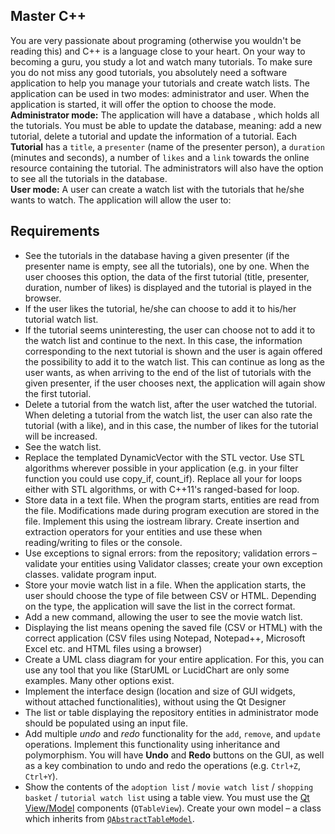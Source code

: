 ## Master C++
You are very passionate about programing (otherwise you wouldn't be reading this) and C++ is a language close to your heart. On your way to becoming a guru, you study a lot and watch many tutorials. To make sure you do not miss any good tutorials, you absolutely need a software application to help you manage your tutorials and create watch lists. The application can be used in two modes: administrator and user. When the application is started, it will offer the option to choose the mode.\
**Administrator mode:** The application will have a database , which holds all the tutorials. You must be able to update the database, meaning: add a new tutorial, delete a tutorial and update the information of a tutorial. Each **Tutorial** has a `title`, a `presenter` (name of the presenter person), a `duration` (minutes and seconds), a number of `likes` and a `link` towards the online resource containing the tutorial. The administrators will also have the option to see all the tutorials in the database.\
**User mode:** A user can create a watch list with the tutorials that he/she wants to watch. The application will allow the user to:

## Requirements
- See the tutorials in the database having a given presenter (if the presenter name is empty, see all the tutorials), one by one. When the user chooses this option, the data of the first tutorial (title, presenter, duration, number of likes) is displayed and the tutorial is played in the browser.
- If the user likes the tutorial, he/she can choose to add it to his/her tutorial watch list.
- If the tutorial seems uninteresting, the user can choose not to add it to the watch list and continue to the next. In this case, the information corresponding to the next tutorial is shown and the user is again offered the possibility to add it to the watch list. This can continue as long as the user wants, as when arriving to the end of the list of tutorials with the given presenter, if the user chooses next, the application will again show the first tutorial.
- Delete a tutorial from the watch list, after the user watched the tutorial. When deleting a tutorial from the watch list, the user can also rate the tutorial (with a like), and in this case, the number of likes for the tutorial will be increased.
- See the watch list.
- Replace the templated DynamicVector with the STL vector. Use STL algorithms wherever possible in your application (e.g. in your filter function you could use copy_if, count_if). Replace all your for loops either with STL algorithms, or with C++11's ranged-based for loop.
- Store data in a text file. When the program starts, entities are read from the file. Modifications made during program execution are stored in the file. Implement this using the iostream library. Create insertion and extraction operators for your entities and use these when reading/writing to files or the console.
- Use exceptions to signal errors:
  from the repository;
    validation errors – validate your entities using Validator classes;
    create your own exception classes.
    validate program input.
- Store your movie watch list in a file. When the application starts, the user should choose the type of file between CSV or HTML. Depending on the type, the application will save the list in the correct format.
- Add a new command, allowing the user to see the movie watch list.
- Displaying the list means opening the saved file (CSV or HTML) with the correct application (CSV files using Notepad, Notepad++, Microsoft Excel etc. and HTML files using a browser)
- Create a UML class diagram for your entire application. For this, you can use any tool that you like (StarUML or LucidChart are only some examples. Many other options exist.
- Implement the interface design (location and size of GUI widgets, without attached functionalities), without using the Qt Designer
- The list or table displaying the repository entities in administrator mode should be populated using an input file.
- Add multiple *undo* and *redo* functionality for the `add`, `remove`, and `update` operations. Implement this functionality using inheritance and polymorphism. You will have **Undo** and **Redo** buttons on the GUI, as well as a key combination to undo and redo the operations (e.g. `Ctrl+Z`, `Ctrl+Y`).
- Show the contents of the `adoption list` / `movie watch list` / `shopping basket` / `tutorial watch list` using a table view. You must use the [Qt View/Model](https://doc.qt.io/qt-5/modelview.html) components (`QTableView`). Create your own model – a class which inherits from [`QAbstractTableModel`](https://doc.qt.io/qt-5/qabstracttablemodel.html).
